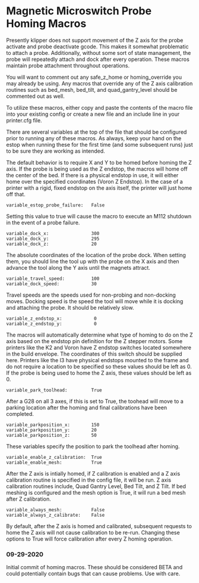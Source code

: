 # Magnetic Microswitch Probe Homing Macros

Presently klipper does not support movement of the Z axis for the probe 
activate and probe deactivate gcode. This makes it somewhat problematic 
to attach a probe. Additionally, without some sort of state management, 
the probe will repeatedly attach and dock after every operation. These 
macros maintain probe attachment throughout operations.

You will want to comment out any safe_z_home or homing_override you may 
already be using. Any macros that override any of the Z axis calibration 
routines such as bed_mesh, bed_tilt, and quad_gantry_level should be 
commented out as well.

To utilize these macros, either copy and paste the contents of the macro file 
into your existing config or create a new file and an include line in 
your printer.cfg file.

There are several variables at the top of the file that should be configured
prior to running any of these macros. As always, keep your hand on the 
estop when running these for the first time (and some subsequent runs) 
just to be sure they are working as intended.

The default behavior is to require X and Y to be homed before homing 
the Z axis. If the probe is being used as the Z endstop, the macros
will home off the center of the bed. If there is a physical endstop
in use, it will either home over the specified coordinates (Voron
Z Endstop). In the case of a printer with a rigid, fixed endstop on
the axis itself, the printer will just home off that.


    variable_estop_probe_failure:   False

Setting this value to true will cause the macro to execute an M112 shutdown
in the event of a probe failure.

    variable_dock_x:                300
    variable_dock_y:                295
    variable_dock_z:                20
    
The absolute coordinates of the location of the probe dock. When setting
them, you should line the tool up with the probe on the X axis and then
advance the tool along the Y axis until the magnets attract.     
    
    variable_travel_speed:          100
    variable_dock_speed:            30
    
Travel speeds are the speeds used for non-probing and non-docking moves.
Docking speed is the speed the tool will move while it is docking and
attaching the probe. It should be relatively slow.

    variable_z_endstop_x:            0
    variable_z_endstop_y:            0
   
The macros will automatically determine what type of homing to do on
the Z axis based on the endstop pin definition for the Z stepper motors.
Some printers like the K2 and Voron have Z endstop switches located 
somewhere in the build envelope. The coordinates of this switch should
be supplied here. Printers like the I3 have physical endstops mounted
to the frame and do not require a location to be specified so these
values should be left as 0. If the probe is being used to home the Z
axis, these values should be left as 0.
   
    variable_park_toolhead:         True
    
After a G28 on all 3 axes, if this is set to True, the toohead will
move to a parking location after the homing and final calibrations
have been completed.

    variable_parkposition_x:        150   
    variable_parkposition_y:        20      
    variable_parkposition_z:        50   
    
These variables specify the position to park the toolhead after homing.

    variable_enable_z_calibration:  True
    variable_enable_mesh:           True

After the Z axis is intially homed, if Z calibration is enabled and 
a Z axis calibration routine is specified in the config file, it will
be run. Z axis calibration routines include, Quad Gantry Level, Bed Tilt,
and Z Tilt. If bed meshing is configured and the mesh option is True, it 
will run a bed mesh after Z calibration.

    variable_always_mesh:           False   
    variable_always_z_calibrate:    False  

By default, after the Z axis is homed and calibrated, subsequent requests
to home the Z axis will not cause calibration to be re-run. Changing these
options to True will force calibration after every Z homing operation.

### 09-29-2020

Initial commit of homing macros. 
These should be considered BETA and could potentially contain bugs that can 
cause problems. Use with care.

